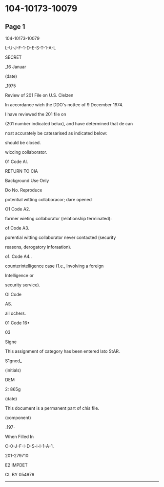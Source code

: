 # 104-10173-10079

## Page 1

104-10173-10079

L-U-J-F-1-D-E-S-T-1-A-L

SECRET

_16 Januar

(date)

_1975

Review of 201 File on U.S. Clelzen

In accordance wich the DDO's nottee of 9 December 1974.

I have reviewed the 201 file on

(201 number indicated belux), and have determined that de can

nost accurately be catesarised as indicated below:

should be closed.

wiccing collaborator.

01 Code Al.

RETURN TO CIA

Background Use Only

Do No. Reproduce

potential witting collaboracor; dare opened

O1 Code A2.

former wieting collaborator (relationship terminated):

of Code A3.

porential witting collaborator never contacted (security

reasons, derogatory inforaation).

o1. Code A4..

counterintelligence case (1.e., Involving a foreign

Intelligence or

security service).

Ol Code

AS.

all ochers.

01 Code 16•

03

Signe

This assignment of category has been entered lato StAR.

S1gned_

(initials)

DEM

2: 865g

(date)

This document is a permanent part of chis file.

(component)

_197-

When Filled In

C-0-J-F-I-D-S-i-I-1-A-1.

201-279710

E2 IMPDET

CL BY 054979

---

